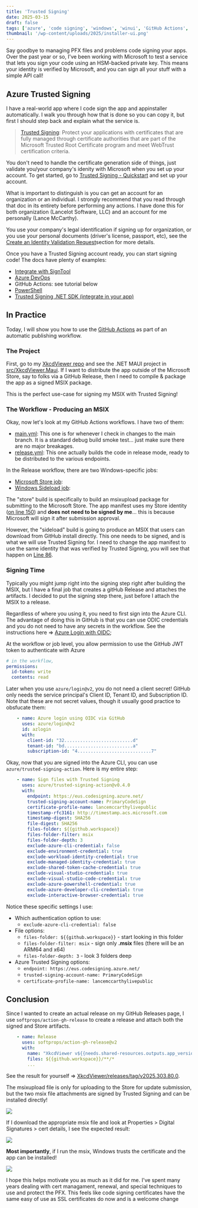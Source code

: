 ```yaml
---
title: 'Trusted Signing'
date: 2025-03-15
draft: false
tags: ['azure', 'code signing', 'windows', 'winui', 'GitHub Actions', 'Azure DevOps', 'tutorial']
thumbnail: '/wp-content/uploads/2025/installer-ui.png'
---
```


Say goodbye to managing PFX files and problems code signing your apps. Over the past year or so, I've been working with Microsoft to test a service that lets you sign your code using an HSM-backed private key. This means your identity is verified by Microsoft, and you can sign all your stuff with a simple API call!

## Azure Trusted Signing

I have a real-world app where I code sign the app and appinstaller automatically. I walk you through how that is done so you can copy it, but first I should step back and explain what the service is.

> [Trusted Signing](https://azure.microsoft.com/en-us/products/trusted-signing?Wt.mc_id=DX_MVP5000553): Protect your applications with certificates that are fully managed through certificate authorities that are part of the Microsoft Trusted Root Certificate program and meet WebTrust certification criteria.

You don't need to handle the certificate generation side of things, just validate you/your company's idenity with Microsoft when you set up your account. To get started, go to [Trusted Signing - Quickstart](https://learn.microsoft.com/en-us/azure/trusted-signing/quickstart?tabs=registerrp-portal%2Caccount-portal%2Corgvalidation%2Ccertificateprofile-portal%2Cdeleteresources-portal&Wt.mc_id=DX_MVP5000553) and set up your account.

What is important to distinguish is you can get an account for an organization or an individual. I strongly recommend that you read through that doc in its entirety before performing any actions. I have done this for both organization (Lancelot Software, LLC) and an account for me personally (Lance McCarthy).

You use your company's legal identification if signing up for organization, or you use your personal documents (driver's license, passport, etc), see the [Create an Identity Validation Request](https://learn.microsoft.com/en-us/azure/trusted-signing/quickstart?tabs=registerrp-portal%2Caccount-portal%2Corgvalidation%2Ccertificateprofile-portal%2Cdeleteresources-portal#create-an-identity-validation-request)section for more details.

Once you have a Trusted Signing account ready, you can start signing code! The docs have plenty of examples:

- [Integrate with SignTool](https://learn.microsoft.com/en-us/azure/trusted-signing/how-to-signing-integrations#set-up-signtool-to-use-trusted-signing)
- [Azure DevOps](https://marketplace.visualstudio.com/items?itemName=VisualStudioClient.TrustedSigning&ssr=false#overview)
- GitHub Actions: see tutorial below
- [PowerShell](https://www.powershellgallery.com/packages/TrustedSigning/0.5.3)
- [Trusted Signing .NET SDK (integrate in your app)](https://www.nuget.org/packages/Azure.CodeSigning.Sdk)

## In Practice

Today, I will show you how to use the [GitHub Actions](https://github.com/azure/trusted-signing-action) as part of an automatic publishing workflow.

### The Project

First, go to my [XkcdViewer repo](https://github.com/LanceMcCarthy/XkcdViewer) and see the .NET MAUI project in [src/XkcdViewer.Maui](https://github.com/LanceMcCarthy/XkcdViewer/tree/main/src/XkcdViewer.Maui). If I want to distribute the app outside of the Microsoft Store, say to folks via a GitHub Release, then I need to compile & package the app as a signed MSIX package.

This is the perfect use-case for signing my MSIX with Trusted Signing!

### The Workflow - Producing an MSIX

Okay, now let's look at my GitHub Actions workflows. I have two of them:

- [main.yml](https://github.com/LanceMcCarthy/XkcdViewer/blob/main/.github/workflows/main.yml): This one is for whenever I check in changes to the main branch. It is a standard debug build smoke test... just make sure there are no major breakages.
- [release.yml](https://github.com/LanceMcCarthy/XkcdViewer/blob/main/.github/workflows/release.yml): This one actually builds the code in release mode, ready to be distributed to the various endpoints.

In the Release workflow, there are two Windows-specific jobs:

- [Microsoft Store job](https://github.com/LanceMcCarthy/XkcdViewer/blob/main/.github/workflows/release.yml#L113): 
- [Windows Sideload job](https://github.com/LanceMcCarthy/XkcdViewer/blob/main/.github/workflows/release.yml#L51): 

The "store" build is specifically to build an msixupload package for submitting to the Microsoft Store. The app manifest uses my Store identity ([on line 150](https://github.com/LanceMcCarthy/XkcdViewer/blob/ca73a11a5955d44522e2a899219d80fb38c93a42/.github/workflows/release.yml#L150)) and **does not need to be signed by me**... this is because Microsoft will sign it after submission approval.

However, the "sideload" build is going to produce an MSIX that users can download from GitHub install directly. This one needs to be signed, and is what we will use Trusted Signing for. I need to change the app manifest to use the same identity that was verified by Trusted Signing, you will see that happen on [Line 86](https://github.com/LanceMcCarthy/XkcdViewer/blob/ca73a11a5955d44522e2a899219d80fb38c93a42/.github/workflows/release.yml#L86).

### Signing Time

Typically you might jump right into the signing step right after building the MSIX, but I have a final job that creates a gitHub Release and attaches the artifacts. I decided to put the signing step there, just before I attach the MSIX to a release. 

Regardless of where you using it, you need to first sign into the Azure CLI. The advantage of doing this in GitHub is that you can use ODIC credentials and you do not need to have any secrets in the workflow. See the instructions here => [Azure Login with OIDC](https://github.com/Azure/trusted-signing-action/blob/main/docs/OIDC.md);

At the workflow or job level, you allow permission to use the GitHub JWT token to authenticate with Azure

```yaml
# in the workflow, 
permissions:
  id-token: write
  contents: read
```

Later when you use `azure/login@v2`, you do not need a client secret! GitHub only needs the service principal's Client ID, Tenant ID, and Subscription ID. Note that these are not secret values, though it usually good practice to obsfucate them:

```yaml
    - name: Azure login using OIDC via GitHub
      uses: azure/login@v2
      id: azlogin
      with:
        client-id: "32..........................d"
        tenant-id: "bd..........................a"
        subscription-id: "4............................7"
```

Okay, now that you are signed into the Azure CLI, you can use `azure/trusted-signing-action`. Here is my entire step:

```yaml
    - name: Sign files with Trusted Signing
      uses: azure/trusted-signing-action@v0.4.0
      with:
        endpoint: https://eus.codesigning.azure.net/
        trusted-signing-account-name: PrimaryCodeSign
        certificate-profile-name: lancemccarthylivepublic
        timestamp-rfc3161: http://timestamp.acs.microsoft.com
        timestamp-digest: SHA256
        file-digest: SHA256
        files-folder: ${{github.workspace}}
        files-folder-filter: msix
        files-folder-depth: 3
        exclude-azure-cli-credential: false
        exclude-environment-credential: true
        exclude-workload-identity-credential: true
        exclude-managed-identity-credential: true
        exclude-shared-token-cache-credential: true
        exclude-visual-studio-credential: true
        exclude-visual-studio-code-credential: true
        exclude-azure-powershell-credential: true
        exclude-azure-developer-cli-credential: true
        exclude-interactive-browser-credential: true
```

Notice these specific settings I use:

- Which authentication option to use:
  - `exclude-azure-cli-credential: false`
- File options:
  - `files-folder: ${{github.workspace}}` - start looking in this folder
  - `files-folder-filter: msix` - sign only **.msix** files (there will be an ARM64 and x64)
  - `files-folder-depth: 3` - look 3 folders deep
- Azure Trusted Signing options:
  - `endpoint: https://eus.codesigning.azure.net/`
  - `trusted-signing-account-name: PrimaryCodeSign`
  - `certificate-profile-name: lancemccarthylivepublic`


## Conclusion

Since I wanted to create an actual release on my GitHub Releases page, I use `softprops/action-gh-release` to create a release and attach both the signed and Store artifacts.

```yaml
    - name: Release
      uses: softprops/action-gh-release@v2
      with:
        name: "XkcdViewer v${{needs.shared-resources.outputs.app_version}}"
        files: ${{github.workspace}}/**/*
        ...
```

See the result for yourself => [XkcdViewer/releases/tag/v2025.303.80.0](https://github.com/LanceMcCarthy/XkcdViewer/releases/tag/v2025.303.80.0).

The msixupload file is only for uploading to the Store for update submission, but the two msix file attachments are signed by Trusted Signing and can be installed directly!

![](/wp-content/uploads/2025/xckd-release-artifacts.png)

If I download the appropriate msix file and look at Properties > Digital Signatures > cert details, I see the expected result:

![](/wp-content/uploads/2025/trusted-signing-cert-details.png)

**Most importantly**, if I run the msix, Windows trusts the certificate and the app can be installed!

![](/wp-content/uploads/2025/installer-ui.png)

I hope this helps motivate you as much as it did for me. I've spent many years dealing with cert managament, renewal, and special techniques to use and protect the PFX. This feels like code signing certificates have the same easy of use as SSL certificates do now and is a welcome change
